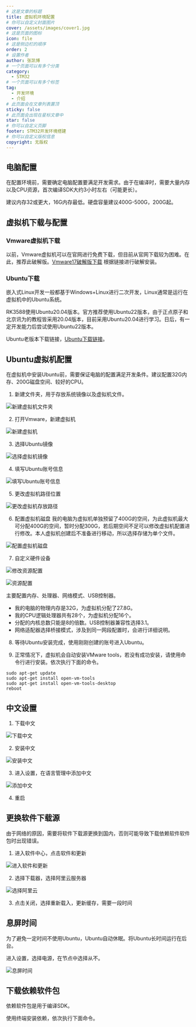 ```yaml
---
# 这是文章的标题
title: 虚拟机环境配置
# 你可以自定义封面图片
cover: /assets/images/cover1.jpg
# 这是页面的图标
icon: file
# 这是侧边栏的顺序
order: 2
# 设置作者
author: 张凯博
# 一个页面可以有多个分类
category:
  - STM32
# 一个页面可以有多个标签
tag:
  - 开发环境
  - 介绍
# 此页面会在文章列表置顶
sticky: false
# 此页面会出现在星标文章中
star: false
# 你可以自定义页脚
footer: STM32开发环境搭建
# 你可以自定义版权信息
copyright: 无版权
---
```

## 电脑配置
在配置环境前，需要确定电脑配置要满足开发需求。由于在编译时，需要大量内存以及CPU资源，首次编译SDK大约3小时左右（可能更长）。

建议内存32或更大，16G内存最低。硬盘容量建议400G-500G，200G起。

## 虚拟机下载与配置
### Vmware虚拟机下载
以前，Vmware虚拟机可以在官网进行免费下载，但目前从官网下载较为困难。在此，推荐此破解版。[Vmware17破解版下载](https://mp.weixin.qq.com/s/XGz2cuJHKVcHDc88s--y2A)
根据链接进行破解安装。

### Ubuntu下载
嵌入式Linux开发一般都基于Windows+Linux进行二次开发，Linux通常是运行在虚拟机中的Ubuntu系统。

RK3588使用Ubuntu20.04版本。官方推荐使用Ubuntu22版本，由于正点原子和北京讯为的教程皆采用20.04版本，目前采用Ubuntu20.04进行学习。日后，有一定开发能力后尝试使用Ubuntu22版本。

Ubuntu老版本下载链接，[Ubuntu下载链接](https://old-releases.ubuntu.com/releases/)。
## Ubuntu虚拟机配置
在虚拟机中安装Ubuntu前，需要保证电脑的配置满足开发条件。建议配置32G内存、200G磁盘空间、较好的CPU。

1. 新建文件夹，用于存放系统镜像以及虚拟机文件。

![新建虚拟机文件夹](../picture/开发环境搭建/1.新建虚拟机文件夹.png)

2. 打开Vmware，新建虚拟机

![新建虚拟机](../picture/开发环境搭建/2.新建虚拟机.png)

3. 选择Ubuntu镜像

![选择虚拟机镜像](../picture/开发环境搭建/3.选择虚拟机镜像.png)

4. 填写Ubuntu账号信息

![填写Ubuntu账号信息](../picture/开发环境搭建/4.Ubuntu账号.png)

5. 更改虚拟机路径位置

![更改虚拟机存放路径](../picture/开发环境搭建/5.更改虚拟机路径.png)

6. 配置虚拟机磁盘
我的电脑为虚拟机单独预留了400G的空间，为此虚拟机最大可分配400G的空间，暂时分配300G，若后期空间不足可以修改虚拟机配置进行修改。本人虚拟机创建后不准备进行移动，所以选择存储为单个文件。

![配置虚拟机磁盘](../picture/开发环境搭建/6.磁盘配置.png)

7. 自定义硬件设备

![修改资源配置](../picture/开发环境搭建/7.自定义硬件.png)

![资源配置](../picture/开发环境搭建/8.资源配置.png)

主要配置内存、处理器、网络模式、USB控制器。

* 我的电脑的物理内存是32G，为虚拟机分配了27.8G。
* 我的CPU逻辑处理器共有28个，为虚拟机分配16个。
* 分配的内核总数只能是8的倍数。USB控制器兼容性选择3.1。
* 网络适配器选择桥接模式，涉及到同一网段配置时，会进行详细说明。

8. 等待Ubuntu安装完成，使用刚刚创建的账号进入Ubuntu。

9. 正常情况下，虚拟机会自动安装VMware tools，若没有成功安装，请使用命令行进行安装。依次执行下面的命令。
```
sudo apt-get update
sudo apt-get install open-vm-tools
sudo apt-get install open-vm-tools-desktop
reboot
```
## 中文设置
1. 下载中文

![下载中文](../picture/开发环境搭建/9.中文下载.png)

2. 安装中文

![安装中文](../picture/开发环境搭建/10.安装中文.png)

3. 进入设置，在语言管理中添加中文

![添加中文](../picture/开发环境搭建/11.加载中文.png)

4. 重启

## 更换软件下载源
由于网络的原因，需要将软件下载源更换到国内，否则可能导致下载依赖软件软件包时出现错误。

1. 进入软件中心，点击软件和更新

![进入软件和更新](../picture/开发环境搭建/12.软件和更新.png)

2. 选择下载器，选择阿里云服务器

![选择阿里云](../picture/开发环境搭建/13.选择下载器.png)

3. 点击关闭，选择重新载入，更新缓存，需要一段时间

## 息屏时间
为了避免一定时间不使用Ubuntu，Ubuntu自动休眠。将Ubuntu长时间运行在后台。

进入设置，选择电源，在节点中选择从不。

![息屏时间](../picture/开发环境搭建/14.息屏时间.png)

## 下载依赖软件包
依赖软件包是用于编译SDK。

使用终端安装依赖，依次执行下面命令。
